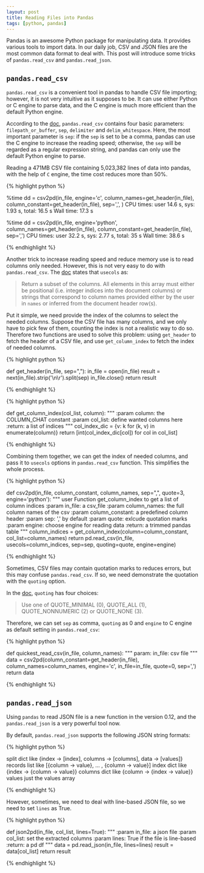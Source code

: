 ```yaml
---
layout: post
title: Reading Files into Pandas
tags: [python, pandas]
---
```


Pandas is an awesome Python package for manipulating data. It provides various tools to import data. In our daily job, CSV and JSON files are the most common data format to deal with. This post will introduce some tricks of `pandas.read_csv` and `pandas.read_json`.

## `pandas.read_csv`

`pandas.read_csv` is a convenient tool in pandas to handle CSV file importing; however, it is not very intuitive as it supposes to be. It can use either Python or C engine to parse data, and the C engine is much more efficient than the default Python engine.

According to the [doc](http://pandas.pydata.org/pandas-docs/stable/io.html#basic), `pandas.read_csv` contains four basic parameters: `filepath_or_buffer`, `sep`, `delimiter` and `delim_whitespace`. Here, the most important parameter is `sep`: if the `sep` is set to be a comma, pandas can use the C engine to increase the reading speed; otherwise, the `sep` will be regarded as a regular expression string, and pandas can only use the default Python engine to parse.

Reading a 471MB CSV file containing 5,023,382 lines of data into pandas, with the help of `C` engine, the time cost reduces more than 50%.

{% highlight python %}

%time dd = csv2pd(in_file, engine='c', column_names=get_header(in_file), column_constant=get_header(in_file), sep=',', )
CPU times: user 14.6 s, sys: 1.93 s, total: 16.5 s
Wall time: 17.3 s

%time dd = csv2pd(in_file, engine='python', column_names=get_header(in_file), column_constant=get_header(in_file), sep=',')
CPU times: user 32.2 s, sys: 2.77 s, total: 35 s
Wall time: 38.6 s

{% endhighlight %}

Another trick to increase reading speed and reduce memory use  is to read columns only needed. However, this is not very easy to do with `pandas.read_csv`. The [doc](http://pandas.pydata.org/pandas-docs/stable/io.html#column-and-index-locations-and-names) states that `usecols` as:

> Return a subset of the columns. All elements in this array must either be positional (i.e. integer indices into the document columns) or strings that correspond to column names provided either by the user in `names` or inferred from the document header row(s).

Put it simple, we need provide the index of the columns to select the needed columns. Suppose the CSV file has many columns, and we only have to pick few of them, counting the index is not a realistic way to do so. Therefore two functions are used to solve this problem: using `get_header` to fetch the header of a CSV file, and use `get_column_index` to fetch the index of needed columns.

{% highlight python %}

def get_header(in_file, sep=","):
    in_file = open(in_file)
    result = next(in_file).strip('\n\r').split(sep)
    in_file.close()
    return result

{% endhighlight %}

{% highlight python %}

def get_column_index(col_list, column):
    """
    :param column: the COLUMN_CHAT constant
    :param col_list: define wanted columns here
    :return: a list of indices
    """
    col_index_dic = {v: k for (k, v) in enumerate(column)}
    return [int(col_index_dic[col]) for col in col_list]

{% endhighlight %}

Combining them together, we can get the index of needed columns, and pass it to `usecols` options in `pandas.read_csv` function. This simplifies the whole process.

{% highlight python %}

def csv2pd(in_file, column_constant, column_names, sep=",", quote=3, engine='python'):
    """
    user Function get_column_index to get a list of column indices
    :param in_file: a csv_file
    :param column_names: the full column names of the csv
    :param column_constant: a predefined column header
    :param sep: ',' by default
    :param quote: exlcude quotation marks
    :param engine: choose engine for reading data
    :return: a trimmed pandas table
    """
    column_indices = get_column_index(column=column_constant, col_list=column_names)
    return pd.read_csv(in_file, usecols=column_indices, sep=sep, quoting=quote, engine=engine)

{% endhighlight %}

Sometimes, CSV files may contain quotation marks to reduces errors, but this may confuse `pandas.read_csv`. If so, we need demonstrate the quotation with the `quoting` option.

In the [doc](http://pandas.pydata.org/pandas-docs/stable/io.html#quoting-compression-and-file-format), `quoting` has four choices:

> Use one of QUOTE_MINIMAL (0), QUOTE_ALL (1), QUOTE_NONNUMERIC (2) or QUOTE_NONE (3).

Therefore, we can set `sep` as comma, `quoting` as 0 and `engine` to C engine as default setting in `pandas.read_csv`:

{% highlight python %}

def quickest_read_csv(in_file, column_names):
    """
    param: in_file: csv file
    """
    data = csv2pd(column_constant=get_header(in_file), column_names=column_names, engine='c',
                  in_file=in_file, quote=0, sep=',')
    return data

{% endhighlight %}

## `pandas.read_json`


Using `pandas` to read JSON file is a new function in the version 0.12, and the `pandas.read_json` is a very powerful tool now.

By default, `pandas.read_json` supports the following JSON string formats:

{% highlight python %}

split	dict like {index -> [index], columns -> [columns], data -> [values]}
records	list like [{column -> value}, ... , {column -> value}]
index	dict like {index -> {column -> value}}
columns	dict like {column -> {index -> value}}
values	just the values array

{% endhighlight %}

However, sometimes, we need to deal with line-based JSON file, so we need to set `lines` as True.

{% highlight python %}

def json2pd(in_file, col_list, lines=True):
    """
    :param in_file: a json file
    :param col_list: set the extracted columns
    :param lines: True if the file is line-based
    :return: a pd df
    """
    data = pd.read_json(in_file, lines=lines)
    result = data[col_list]
    return result

{% endhighlight %}
